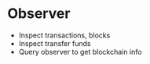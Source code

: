 # Observer

- Inspect transactions, blocks
- Inspect transfer funds
- Query observer to get blockchain info


